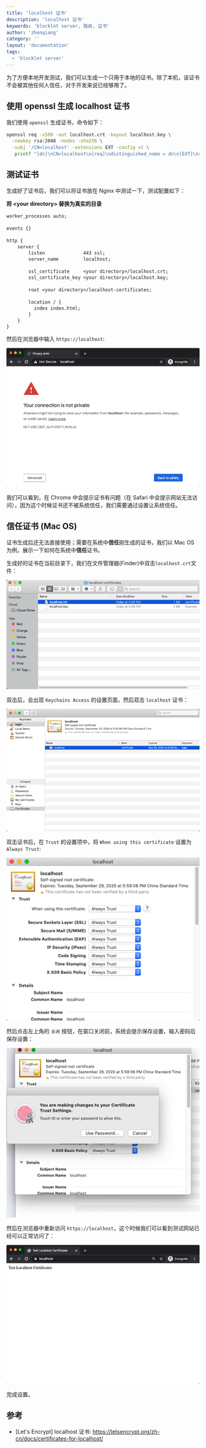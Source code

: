```yaml
---
title: 'localhost 证书'
description: 'localhost 证书'
keywords: 'blocklet server, 路由, 证书'
author: 'zhenqiang'
category: ''
layout: 'documentation'
tags:
  - 'blocklet server'
---
```


为了方便本地开发测试，我们可以生成一个只用于本地的证书。除了本机，该证书不会被其他任何人信任，对于开发来说已经够用了。

## 使用 openssl 生成 localhost 证书

我们使用 `openssl` 生成证书，命令如下：

```bash
openssl req -x509 -out localhost.crt -keyout localhost.key \
  -newkey rsa:2048 -nodes -sha256 \
  -subj '/CN=localhost' -extensions EXT -config <( \
   printf "[dn]\nCN=localhost\n[req]\ndistinguished_name = dn\n[EXT]\nsubjectAltName=DNS:localhost\nkeyUsage=digitalSignature\nextendedKeyUsage=serverAuth")
```

## 测试证书

生成好了证书后，我们可以将证书放在 Nginx 中测试一下，测试配置如下：

**将 \<your directory\> 替换为真实的目录**

```nginx
worker_processes auto;

events {}

http {
    server {
        listen              443 ssl;
        server_name         localhost;

        ssl_certificate     <your directory>/localhost.crt;
        ssl_certificate_key <your directory>/localhost.key;

        root <your directory>/localhost-certificates;

        location / {
          index index.html;
        }
    }
}
```

然后在浏览器中输入 `https://localhost`:

![test failed](./images/test-failed.png)

我们可以看到，在 Chrome 中会提示证书有问题（在 Safari 中会提示网站无法访问），因为这个时候证书还不被系统信任，我们需要通过设置让系统信任。

## 信任证书 (Mac OS)

证书生成后还无法直接使用；需要在系统中**信任**刚生成的证书，我们以 Mac OS 为例，展示一下如何在系统中**信任**证书。

生成好的证书在当前目录下，我们在文件管理器(Finder)中双击`localhost.crt`文件：

![cert-list](./images/cert-list.png)

双击后，会出现 `Keychains Access` 的设置页面，然后双击 `localhost` 证书：

![keychains-localhost](./images/keychains-localhost.png)

双击证书后，在 `Trust` 的设置项中，将 `When using this certificate` 设置为 `Always Trust`:

![keychains-localhost-trust](./images/keychains-localhost-trust.png)

然后点击左上角的 `关闭` 按钮，在窗口关闭前，系统会提示保存设置，输入密码后保存设置：

![password](./images/password.png)

然后在浏览器中重新访问 `https://localhost`，这个时候我们可以看到测试网站已经可以正常访问了：

![test-success](./images/test-success.png)

完成设置。

## 参考

- [Let's Encrypt] localhost 证书: https://letsencrypt.org/zh-cn/docs/certificates-for-localhost/
